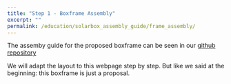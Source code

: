 ```yaml
---
title: "Step 1 - Boxframe Assembly"
excerpt: ""
permalink: /education/solarbox_assembly_guide/frame_assembly/
---
```


The assemby guide for the proposed boxframe can be seen in our [github repository](https://github.com/CollectiveOpenSourceHardware/LibreSolarBox/blob/master/boxframe/buildinstructional/box-assemblyguide/boxassemblyguide1d.pdf)

We will adapt the layout to this webpage step by step.
But like we said at the beginning: this boxframe is just a proposal.